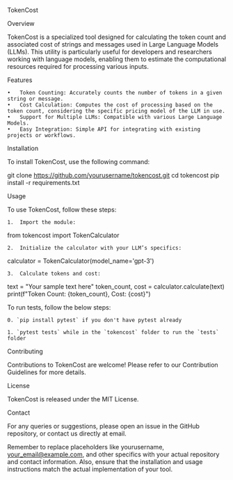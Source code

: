 TokenCost

Overview

TokenCost is a specialized tool designed for calculating the token count and associated cost of strings and messages used in Large Language Models (LLMs). This utility is particularly useful for developers and researchers working with language models, enabling them to estimate the computational resources required for processing various inputs.

Features

	•	Token Counting: Accurately counts the number of tokens in a given string or message.
	•	Cost Calculation: Computes the cost of processing based on the token count, considering the specific pricing model of the LLM in use.
	•	Support for Multiple LLMs: Compatible with various Large Language Models.
	•	Easy Integration: Simple API for integrating with existing projects or workflows.

Installation

To install TokenCost, use the following command:

git clone https://github.com/yourusername/tokencost.git
cd tokencost
pip install -r requirements.txt

Usage

To use TokenCost, follow these steps:

	1.	Import the module:

from tokencost import TokenCalculator

	2.	Initialize the calculator with your LLM’s specifics:

calculator = TokenCalculator(model_name='gpt-3')

	3.	Calculate tokens and cost:

text = "Your sample text here"
token_count, cost = calculator.calculate(text)
print(f"Token Count: {token_count}, Cost: {cost}")

To run tests, follow the below steps:

	0. `pip install pytest` if you don't have pytest already

	1. `pytest tests` while in the `tokencost` folder to run the `tests` folder

Contributing

Contributions to TokenCost are welcome! Please refer to our Contribution Guidelines for more details.

License

TokenCost is released under the MIT License.

Contact

For any queries or suggestions, please open an issue in the GitHub repository, or contact us directly at email.

Remember to replace placeholders like yourusername, your_email@example.com, and other specifics with your actual repository and contact information. Also, ensure that the installation and usage instructions match the actual implementation of your tool.